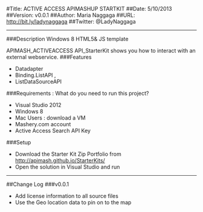#Title:  ACTIVE ACCESS APIMASHUP STARTKIT
##Date: 5/10/2013
##Version: v0.0.1
##Author: Maria Naggaga
##URL: http://bit.ly/ladynaggaga
##Twitter: @LadyNaggaga

----------
###Description
Windows 8 HTML5& JS  template

APIMASH_ACTIVEACCESS API_StarterKit shows you how to interact with an external webservice.
###Features 

 - Datadapter
 - Binding.ListAPI , 
 - ListDataSourceAPI
 

###Requirements : What do you need to run this project?
 - Visual Studio 2012 
 - Windows 8 
 - Mac Users : download a VM
 - Mashery.com account 
 - Active Access Search API Key



###Setup

 - Download the Starter Kit Zip Portfolio from http://apimash.github.io/StarterKits/
 - Open the solution in Visual Studio and run

----------

##Change Log
###v0.0.1
 - Add license information to all source files
 - Use the Geo location data to pin on to the map

